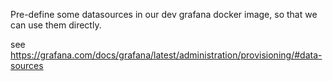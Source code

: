Pre-define some datasources in our dev grafana docker image, so that we can use them directly.

see https://grafana.com/docs/grafana/latest/administration/provisioning/#data-sources

